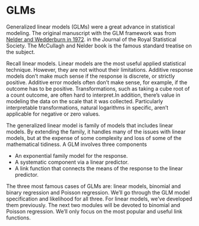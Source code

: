 # GLMs

Generalized linear models (GLMs) were a great advance in statistical modeling. The original manuscript with the GLM framework was from [Nelder and Wedderburn in 1972](http://www.jstor.org/stable/2344614). in the Journal of the Royal Statistical Society. The McCullagh and Nelder book is the famous standard treatise on the subject.

Recall linear models. Linear models are the most useful applied statistical technique. However, they are not without their limitations. Additive response models don’t make much sense if the response is discrete, or strictly positive. Additive error models often don’t make sense, for example, if the outcome has to be positive. Transformations, such as taking a cube root of a count outcome, are often hard to interpret.In addition, there’s value in modeling the data on the scale that it was collected. Particularly interpretable transformations, natural logarithms in specific, aren’t applicable for negative or zero values.

The generalized linear model is family of models that includes linear models. By extending the family, it handles many of the issues with linear models, but at the expense of some complexity and loss of some of the mathematical tidiness. A GLM involves three components

- An exponential family model for the response.
- A systematic component via a linear predictor.
- A link function that connects the means of the response to the linear predictor.

The three most famous cases of GLMs are: linear models, binomial and binary regression and Poisson regression. We’ll go through the GLM model specification and likelihood for all three. For linear models, we’ve developed them previously. The next two modules will be devoted to binomial and Poisson regression. We’ll only focus on the most popular and useful link functions.